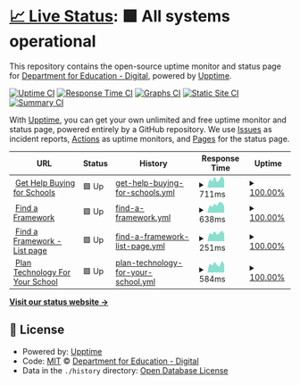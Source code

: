 # [📈 Live Status](https://DFE-Digital.github.io/schools-upptime): <!--live status--> **🟩 All systems operational**

This repository contains the open-source uptime monitor and status page for [Department for Education - Digital](http://education.gov.uk/), powered by [Upptime](https://github.com/upptime/upptime).

[![Uptime CI](https://github.com/DFE-Digital/schools-upptime/workflows/Uptime%20CI/badge.svg)](https://github.com/DFE-Digital/schools-upptime/actions?query=workflow%3A%22Uptime+CI%22)
[![Response Time CI](https://github.com/DFE-Digital/schools-upptime/workflows/Response%20Time%20CI/badge.svg)](https://github.com/DFE-Digital/schools-upptime/actions?query=workflow%3A%22Response+Time+CI%22)
[![Graphs CI](https://github.com/DFE-Digital/schools-upptime/workflows/Graphs%20CI/badge.svg)](https://github.com/DFE-Digital/schools-upptime/actions?query=workflow%3A%22Graphs+CI%22)
[![Static Site CI](https://github.com/DFE-Digital/schools-upptime/workflows/Static%20Site%20CI/badge.svg)](https://github.com/DFE-Digital/schools-upptime/actions?query=workflow%3A%22Static+Site+CI%22)
[![Summary CI](https://github.com/DFE-Digital/schools-upptime/workflows/Summary%20CI/badge.svg)](https://github.com/DFE-Digital/schools-upptime/actions?query=workflow%3A%22Summary+CI%22)

With [Upptime](https://upptime.js.org), you can get your own unlimited and free uptime monitor and status page, powered entirely by a GitHub repository. We use [Issues](https://github.com/DFE-Digital/schools-upptime/issues) as incident reports, [Actions](https://github.com/DFE-Digital/schools-upptime/actions) as uptime monitors, and [Pages](https://DFE-Digital.github.io/schools-upptime) for the status page.

<!--start: status pages-->
<!-- This summary is generated by Upptime (https://github.com/upptime/upptime) -->
<!-- Do not edit this manually, your changes will be overwritten -->
<!-- prettier-ignore -->
| URL | Status | History | Response Time | Uptime |
| --- | ------ | ------- | ------------- | ------ |
| <img alt="" src="https://icons.duckduckgo.com/ip3/www.get-help-buying-for-schools.service.gov.uk.ico" height="13"> [Get Help Buying for Schools](https://www.get-help-buying-for-schools.service.gov.uk/) | 🟩 Up | [get-help-buying-for-schools.yml](https://github.com/DFE-Digital/schools-upptime/commits/HEAD/history/get-help-buying-for-schools.yml) | <details><summary><img alt="Response time graph" src="./graphs/get-help-buying-for-schools/response-time-week.png" height="20"> 711ms</summary><br><a href="https://DFE-Digital.github.io/schools-upptime/history/get-help-buying-for-schools"><img alt="Response time 745" src="https://img.shields.io/endpoint?url=https%3A%2F%2Fraw.githubusercontent.com%2FDFE-Digital%2Fschools-upptime%2FHEAD%2Fapi%2Fget-help-buying-for-schools%2Fresponse-time.json"></a><br><a href="https://DFE-Digital.github.io/schools-upptime/history/get-help-buying-for-schools"><img alt="24-hour response time 679" src="https://img.shields.io/endpoint?url=https%3A%2F%2Fraw.githubusercontent.com%2FDFE-Digital%2Fschools-upptime%2FHEAD%2Fapi%2Fget-help-buying-for-schools%2Fresponse-time-day.json"></a><br><a href="https://DFE-Digital.github.io/schools-upptime/history/get-help-buying-for-schools"><img alt="7-day response time 711" src="https://img.shields.io/endpoint?url=https%3A%2F%2Fraw.githubusercontent.com%2FDFE-Digital%2Fschools-upptime%2FHEAD%2Fapi%2Fget-help-buying-for-schools%2Fresponse-time-week.json"></a><br><a href="https://DFE-Digital.github.io/schools-upptime/history/get-help-buying-for-schools"><img alt="30-day response time 719" src="https://img.shields.io/endpoint?url=https%3A%2F%2Fraw.githubusercontent.com%2FDFE-Digital%2Fschools-upptime%2FHEAD%2Fapi%2Fget-help-buying-for-schools%2Fresponse-time-month.json"></a><br><a href="https://DFE-Digital.github.io/schools-upptime/history/get-help-buying-for-schools"><img alt="1-year response time 745" src="https://img.shields.io/endpoint?url=https%3A%2F%2Fraw.githubusercontent.com%2FDFE-Digital%2Fschools-upptime%2FHEAD%2Fapi%2Fget-help-buying-for-schools%2Fresponse-time-year.json"></a></details> | <details><summary><a href="https://DFE-Digital.github.io/schools-upptime/history/get-help-buying-for-schools">100.00%</a></summary><a href="https://DFE-Digital.github.io/schools-upptime/history/get-help-buying-for-schools"><img alt="All-time uptime 99.99%" src="https://img.shields.io/endpoint?url=https%3A%2F%2Fraw.githubusercontent.com%2FDFE-Digital%2Fschools-upptime%2FHEAD%2Fapi%2Fget-help-buying-for-schools%2Fuptime.json"></a><br><a href="https://DFE-Digital.github.io/schools-upptime/history/get-help-buying-for-schools"><img alt="24-hour uptime 100.00%" src="https://img.shields.io/endpoint?url=https%3A%2F%2Fraw.githubusercontent.com%2FDFE-Digital%2Fschools-upptime%2FHEAD%2Fapi%2Fget-help-buying-for-schools%2Fuptime-day.json"></a><br><a href="https://DFE-Digital.github.io/schools-upptime/history/get-help-buying-for-schools"><img alt="7-day uptime 100.00%" src="https://img.shields.io/endpoint?url=https%3A%2F%2Fraw.githubusercontent.com%2FDFE-Digital%2Fschools-upptime%2FHEAD%2Fapi%2Fget-help-buying-for-schools%2Fuptime-week.json"></a><br><a href="https://DFE-Digital.github.io/schools-upptime/history/get-help-buying-for-schools"><img alt="30-day uptime 100.00%" src="https://img.shields.io/endpoint?url=https%3A%2F%2Fraw.githubusercontent.com%2FDFE-Digital%2Fschools-upptime%2FHEAD%2Fapi%2Fget-help-buying-for-schools%2Fuptime-month.json"></a><br><a href="https://DFE-Digital.github.io/schools-upptime/history/get-help-buying-for-schools"><img alt="1-year uptime 99.99%" src="https://img.shields.io/endpoint?url=https%3A%2F%2Fraw.githubusercontent.com%2FDFE-Digital%2Fschools-upptime%2FHEAD%2Fapi%2Fget-help-buying-for-schools%2Fuptime-year.json"></a></details>
| <img alt="" src="https://icons.duckduckgo.com/ip3/find-dfe-approved-framework.service.gov.uk.ico" height="13"> [Find a Framework](https://find-dfe-approved-framework.service.gov.uk/find/type) | 🟩 Up | [find-a-framework.yml](https://github.com/DFE-Digital/schools-upptime/commits/HEAD/history/find-a-framework.yml) | <details><summary><img alt="Response time graph" src="./graphs/find-a-framework/response-time-week.png" height="20"> 638ms</summary><br><a href="https://DFE-Digital.github.io/schools-upptime/history/find-a-framework"><img alt="Response time 629" src="https://img.shields.io/endpoint?url=https%3A%2F%2Fraw.githubusercontent.com%2FDFE-Digital%2Fschools-upptime%2FHEAD%2Fapi%2Ffind-a-framework%2Fresponse-time.json"></a><br><a href="https://DFE-Digital.github.io/schools-upptime/history/find-a-framework"><img alt="24-hour response time 618" src="https://img.shields.io/endpoint?url=https%3A%2F%2Fraw.githubusercontent.com%2FDFE-Digital%2Fschools-upptime%2FHEAD%2Fapi%2Ffind-a-framework%2Fresponse-time-day.json"></a><br><a href="https://DFE-Digital.github.io/schools-upptime/history/find-a-framework"><img alt="7-day response time 638" src="https://img.shields.io/endpoint?url=https%3A%2F%2Fraw.githubusercontent.com%2FDFE-Digital%2Fschools-upptime%2FHEAD%2Fapi%2Ffind-a-framework%2Fresponse-time-week.json"></a><br><a href="https://DFE-Digital.github.io/schools-upptime/history/find-a-framework"><img alt="30-day response time 614" src="https://img.shields.io/endpoint?url=https%3A%2F%2Fraw.githubusercontent.com%2FDFE-Digital%2Fschools-upptime%2FHEAD%2Fapi%2Ffind-a-framework%2Fresponse-time-month.json"></a><br><a href="https://DFE-Digital.github.io/schools-upptime/history/find-a-framework"><img alt="1-year response time 629" src="https://img.shields.io/endpoint?url=https%3A%2F%2Fraw.githubusercontent.com%2FDFE-Digital%2Fschools-upptime%2FHEAD%2Fapi%2Ffind-a-framework%2Fresponse-time-year.json"></a></details> | <details><summary><a href="https://DFE-Digital.github.io/schools-upptime/history/find-a-framework">100.00%</a></summary><a href="https://DFE-Digital.github.io/schools-upptime/history/find-a-framework"><img alt="All-time uptime 100.00%" src="https://img.shields.io/endpoint?url=https%3A%2F%2Fraw.githubusercontent.com%2FDFE-Digital%2Fschools-upptime%2FHEAD%2Fapi%2Ffind-a-framework%2Fuptime.json"></a><br><a href="https://DFE-Digital.github.io/schools-upptime/history/find-a-framework"><img alt="24-hour uptime 100.00%" src="https://img.shields.io/endpoint?url=https%3A%2F%2Fraw.githubusercontent.com%2FDFE-Digital%2Fschools-upptime%2FHEAD%2Fapi%2Ffind-a-framework%2Fuptime-day.json"></a><br><a href="https://DFE-Digital.github.io/schools-upptime/history/find-a-framework"><img alt="7-day uptime 100.00%" src="https://img.shields.io/endpoint?url=https%3A%2F%2Fraw.githubusercontent.com%2FDFE-Digital%2Fschools-upptime%2FHEAD%2Fapi%2Ffind-a-framework%2Fuptime-week.json"></a><br><a href="https://DFE-Digital.github.io/schools-upptime/history/find-a-framework"><img alt="30-day uptime 100.00%" src="https://img.shields.io/endpoint?url=https%3A%2F%2Fraw.githubusercontent.com%2FDFE-Digital%2Fschools-upptime%2FHEAD%2Fapi%2Ffind-a-framework%2Fuptime-month.json"></a><br><a href="https://DFE-Digital.github.io/schools-upptime/history/find-a-framework"><img alt="1-year uptime 100.00%" src="https://img.shields.io/endpoint?url=https%3A%2F%2Fraw.githubusercontent.com%2FDFE-Digital%2Fschools-upptime%2FHEAD%2Fapi%2Ffind-a-framework%2Fuptime-year.json"></a></details>
| <img alt="" src="https://icons.duckduckgo.com/ip3/find-dfe-approved-framework.service.gov.uk.ico" height="13"> [Find a Framework - List page](https://find-dfe-approved-framework.service.gov.uk/list) | 🟩 Up | [find-a-framework-list-page.yml](https://github.com/DFE-Digital/schools-upptime/commits/HEAD/history/find-a-framework-list-page.yml) | <details><summary><img alt="Response time graph" src="./graphs/find-a-framework-list-page/response-time-week.png" height="20"> 251ms</summary><br><a href="https://DFE-Digital.github.io/schools-upptime/history/find-a-framework-list-page"><img alt="Response time 251" src="https://img.shields.io/endpoint?url=https%3A%2F%2Fraw.githubusercontent.com%2FDFE-Digital%2Fschools-upptime%2FHEAD%2Fapi%2Ffind-a-framework-list-page%2Fresponse-time.json"></a><br><a href="https://DFE-Digital.github.io/schools-upptime/history/find-a-framework-list-page"><img alt="24-hour response time 253" src="https://img.shields.io/endpoint?url=https%3A%2F%2Fraw.githubusercontent.com%2FDFE-Digital%2Fschools-upptime%2FHEAD%2Fapi%2Ffind-a-framework-list-page%2Fresponse-time-day.json"></a><br><a href="https://DFE-Digital.github.io/schools-upptime/history/find-a-framework-list-page"><img alt="7-day response time 251" src="https://img.shields.io/endpoint?url=https%3A%2F%2Fraw.githubusercontent.com%2FDFE-Digital%2Fschools-upptime%2FHEAD%2Fapi%2Ffind-a-framework-list-page%2Fresponse-time-week.json"></a><br><a href="https://DFE-Digital.github.io/schools-upptime/history/find-a-framework-list-page"><img alt="30-day response time 252" src="https://img.shields.io/endpoint?url=https%3A%2F%2Fraw.githubusercontent.com%2FDFE-Digital%2Fschools-upptime%2FHEAD%2Fapi%2Ffind-a-framework-list-page%2Fresponse-time-month.json"></a><br><a href="https://DFE-Digital.github.io/schools-upptime/history/find-a-framework-list-page"><img alt="1-year response time 251" src="https://img.shields.io/endpoint?url=https%3A%2F%2Fraw.githubusercontent.com%2FDFE-Digital%2Fschools-upptime%2FHEAD%2Fapi%2Ffind-a-framework-list-page%2Fresponse-time-year.json"></a></details> | <details><summary><a href="https://DFE-Digital.github.io/schools-upptime/history/find-a-framework-list-page">100.00%</a></summary><a href="https://DFE-Digital.github.io/schools-upptime/history/find-a-framework-list-page"><img alt="All-time uptime 100.00%" src="https://img.shields.io/endpoint?url=https%3A%2F%2Fraw.githubusercontent.com%2FDFE-Digital%2Fschools-upptime%2FHEAD%2Fapi%2Ffind-a-framework-list-page%2Fuptime.json"></a><br><a href="https://DFE-Digital.github.io/schools-upptime/history/find-a-framework-list-page"><img alt="24-hour uptime 100.00%" src="https://img.shields.io/endpoint?url=https%3A%2F%2Fraw.githubusercontent.com%2FDFE-Digital%2Fschools-upptime%2FHEAD%2Fapi%2Ffind-a-framework-list-page%2Fuptime-day.json"></a><br><a href="https://DFE-Digital.github.io/schools-upptime/history/find-a-framework-list-page"><img alt="7-day uptime 100.00%" src="https://img.shields.io/endpoint?url=https%3A%2F%2Fraw.githubusercontent.com%2FDFE-Digital%2Fschools-upptime%2FHEAD%2Fapi%2Ffind-a-framework-list-page%2Fuptime-week.json"></a><br><a href="https://DFE-Digital.github.io/schools-upptime/history/find-a-framework-list-page"><img alt="30-day uptime 100.00%" src="https://img.shields.io/endpoint?url=https%3A%2F%2Fraw.githubusercontent.com%2FDFE-Digital%2Fschools-upptime%2FHEAD%2Fapi%2Ffind-a-framework-list-page%2Fuptime-month.json"></a><br><a href="https://DFE-Digital.github.io/schools-upptime/history/find-a-framework-list-page"><img alt="1-year uptime 100.00%" src="https://img.shields.io/endpoint?url=https%3A%2F%2Fraw.githubusercontent.com%2FDFE-Digital%2Fschools-upptime%2FHEAD%2Fapi%2Ffind-a-framework-list-page%2Fuptime-year.json"></a></details>
| <img alt="" src="https://icons.duckduckgo.com/ip3/www.plan-technology-for-your-school.education.gov.uk.ico" height="13"> [Plan Technology For Your School](https://www.plan-technology-for-your-school.education.gov.uk/) | 🟩 Up | [plan-technology-for-your-school.yml](https://github.com/DFE-Digital/schools-upptime/commits/HEAD/history/plan-technology-for-your-school.yml) | <details><summary><img alt="Response time graph" src="./graphs/plan-technology-for-your-school/response-time-week.png" height="20"> 584ms</summary><br><a href="https://DFE-Digital.github.io/schools-upptime/history/plan-technology-for-your-school"><img alt="Response time 638" src="https://img.shields.io/endpoint?url=https%3A%2F%2Fraw.githubusercontent.com%2FDFE-Digital%2Fschools-upptime%2FHEAD%2Fapi%2Fplan-technology-for-your-school%2Fresponse-time.json"></a><br><a href="https://DFE-Digital.github.io/schools-upptime/history/plan-technology-for-your-school"><img alt="24-hour response time 575" src="https://img.shields.io/endpoint?url=https%3A%2F%2Fraw.githubusercontent.com%2FDFE-Digital%2Fschools-upptime%2FHEAD%2Fapi%2Fplan-technology-for-your-school%2Fresponse-time-day.json"></a><br><a href="https://DFE-Digital.github.io/schools-upptime/history/plan-technology-for-your-school"><img alt="7-day response time 584" src="https://img.shields.io/endpoint?url=https%3A%2F%2Fraw.githubusercontent.com%2FDFE-Digital%2Fschools-upptime%2FHEAD%2Fapi%2Fplan-technology-for-your-school%2Fresponse-time-week.json"></a><br><a href="https://DFE-Digital.github.io/schools-upptime/history/plan-technology-for-your-school"><img alt="30-day response time 635" src="https://img.shields.io/endpoint?url=https%3A%2F%2Fraw.githubusercontent.com%2FDFE-Digital%2Fschools-upptime%2FHEAD%2Fapi%2Fplan-technology-for-your-school%2Fresponse-time-month.json"></a><br><a href="https://DFE-Digital.github.io/schools-upptime/history/plan-technology-for-your-school"><img alt="1-year response time 638" src="https://img.shields.io/endpoint?url=https%3A%2F%2Fraw.githubusercontent.com%2FDFE-Digital%2Fschools-upptime%2FHEAD%2Fapi%2Fplan-technology-for-your-school%2Fresponse-time-year.json"></a></details> | <details><summary><a href="https://DFE-Digital.github.io/schools-upptime/history/plan-technology-for-your-school">100.00%</a></summary><a href="https://DFE-Digital.github.io/schools-upptime/history/plan-technology-for-your-school"><img alt="All-time uptime 99.99%" src="https://img.shields.io/endpoint?url=https%3A%2F%2Fraw.githubusercontent.com%2FDFE-Digital%2Fschools-upptime%2FHEAD%2Fapi%2Fplan-technology-for-your-school%2Fuptime.json"></a><br><a href="https://DFE-Digital.github.io/schools-upptime/history/plan-technology-for-your-school"><img alt="24-hour uptime 100.00%" src="https://img.shields.io/endpoint?url=https%3A%2F%2Fraw.githubusercontent.com%2FDFE-Digital%2Fschools-upptime%2FHEAD%2Fapi%2Fplan-technology-for-your-school%2Fuptime-day.json"></a><br><a href="https://DFE-Digital.github.io/schools-upptime/history/plan-technology-for-your-school"><img alt="7-day uptime 100.00%" src="https://img.shields.io/endpoint?url=https%3A%2F%2Fraw.githubusercontent.com%2FDFE-Digital%2Fschools-upptime%2FHEAD%2Fapi%2Fplan-technology-for-your-school%2Fuptime-week.json"></a><br><a href="https://DFE-Digital.github.io/schools-upptime/history/plan-technology-for-your-school"><img alt="30-day uptime 100.00%" src="https://img.shields.io/endpoint?url=https%3A%2F%2Fraw.githubusercontent.com%2FDFE-Digital%2Fschools-upptime%2FHEAD%2Fapi%2Fplan-technology-for-your-school%2Fuptime-month.json"></a><br><a href="https://DFE-Digital.github.io/schools-upptime/history/plan-technology-for-your-school"><img alt="1-year uptime 99.99%" src="https://img.shields.io/endpoint?url=https%3A%2F%2Fraw.githubusercontent.com%2FDFE-Digital%2Fschools-upptime%2FHEAD%2Fapi%2Fplan-technology-for-your-school%2Fuptime-year.json"></a></details>

<!--end: status pages-->

[**Visit our status website →**](https://DFE-Digital.github.io/schools-upptime)

## 📄 License

- Powered by: [Upptime](https://github.com/upptime/upptime)
- Code: [MIT](./LICENSE) © [Department for Education - Digital](http://education.gov.uk/)
- Data in the `./history` directory: [Open Database License](https://opendatacommons.org/licenses/odbl/1-0/)
